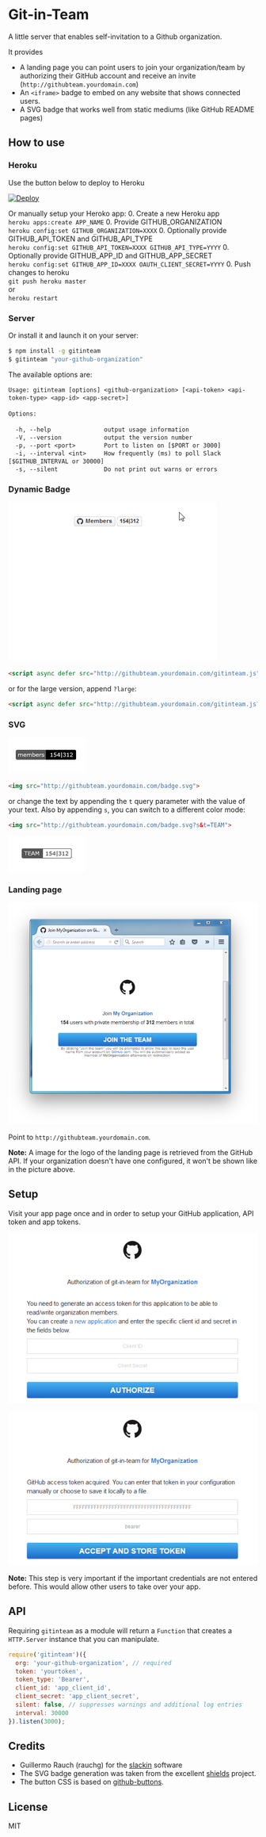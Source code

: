 
# Git-in-Team

A little server that enables self-invitation to a Github organization.

It provides

- A landing page you can point users to join your organization/team by
  authorizing their GitHub account and receive an invite (`http://githubteam.yourdomain.com`)
- An `<iframe>` badge to embed on any website that shows connected users.
- A SVG badge that works well from static mediums (like GitHub README pages)

## How to use

### Heroku

Use the button below to deploy to Heroku

[![Deploy](https://www.herokucdn.com/deploy/button.svg)](https://heroku.com/deploy?template=https://github.com/RattleSN4K3/git-in-team/tree/master)

Or manually setup your Heroko app:
0. Create a new Heroku app  
`heroku apps:create APP_NAME`
0. Provide GITHUB_ORGANIZATION  
`heroku config:set GITHUB_ORGANIZATION=XXXX`
0. Optionally provide GITHUB_API_TOKEN and GITHUB_API_TYPE  
`heroku config:set GITHUB_API_TOKEN=XXXX GITHUB_API_TYPE=YYYY`
0. Optionally provide GITHUB_APP_ID and GITHUB_APP_SECRET  
`heroku config:set GITHUB_APP_ID=XXXX OAUTH_CLIENT_SECRET=YYYY`
0. Push changes to heroku  
`git push heroku master`  
or  
`heroku restart`


### Server

Or install it and launch it on your server:

```bash
$ npm install -g gitinteam
$ gitinteam "your-github-organization"
```

The available options are:

```
Usage: gitinteam [options] <github-organization> [<api-token> <api-token-type> <app-id> <app-secret>]

Options:

  -h, --help               output usage information
  -V, --version            output the version number
  -p, --port <port>        Port to listen on [$PORT or 3000]
  -i, --interval <int>     How frequently (ms) to poll Slack [$GITHUB_INTERVAL or 30000]
  -s, --silent             Do not print out warns or errors
```

### Dynamic Badge

![](screenshots/preview_badge.gif)

```html
<script async defer src="http://githubteam.yourdomain.com/gitinteam.js"></script>
```

or for the large version, append `?large`:

```html
<script async defer src="http://githubteam.yourdomain.com/gitinteam.js?large"></script>
```

### SVG

![](screenshots/preview_svg.png)

```html
<img src="http://githubteam.yourdomain.com/badge.svg">
```

or change the text by appending the `t` query parameter with the value of your text. Also by appending `s`, you can switch to a different color mode:

```html
<img src="http://githubteam.yourdomain.com/badge.svg?s&t=TEAM">
```

![](screenshots/preview_svg_alt.png)

### Landing page

![](screenshots/preview_landing.png)

Point to `http://githubteam.yourdomain.com`.

**Note:** A image for the logo of the landing page
is retrieved from the GitHub API. If your organization
doesn't have one configured, it won't be shown like in the picture above.

## Setup

Visit your app page once and in order to setup your GitHub application, API token and app tokens.

![](screenshots/preview_auth_1.png)

![](screenshots/preview_auth_2.png)

**Note:** This step is very important if the important credentials are not entered before. This would allow other users to take over your app.

## API

Requiring `gitinteam` as a module will return
a `Function` that creates a `HTTP.Server` instance
that you can manipulate.

```js
require('gitinteam')({
  org: 'your-github-organization', // required
  token: 'yourtoken',
  token_type: 'Bearer',
  client_id: 'app_client_id',
  client_secret: 'app_client_secret',
  silent: false, // suppresses warnings and additional log entries
  interval: 30000
}).listen(3000);
```


## Credits

- Guillermo Rauch (rauchg) for the [slackin](https://github.com/rauchg/slackin) software
- The SVG badge generation was taken from the
excellent [shields](https://github.com/badges/shields) project.
- The button CSS is based on
[github-buttons](https://github.com/mdo/github-buttons).

## License

MIT
